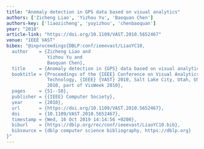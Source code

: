 ```yaml
---
title: "Anomaly detection in GPS data based on visual analytics"
authors: ['Zicheng Liao', 'Yizhou Yu', 'Baoquan Chen']
authors-key: ['liaozicheng', 'yuyizhou', 'chenbaoquan']
year: "2010"
article-link: "https://doi.org/10.1109/VAST.2010.5652467"
venue: "IEEE VAST"
bibex: "@inproceedings{DBLP:conf/ieeevast/LiaoYC10,
  author    = {Zicheng Liao and
               Yizhou Yu and
               Baoquan Chen},
  title     = {Anomaly detection in {GPS} data based on visual analytics},
  booktitle = {Proceedings of the {IEEE} Conference on Visual Analytics Science and
               Technology, {IEEE} {VAST} 2010, Salt Lake City, Utah, USA, 24-29 October
               2010, part of VisWeek 2010},
  pages     = {51--58},
  publisher = {{IEEE} Computer Society},
  year      = {2010},
  url       = {https://doi.org/10.1109/VAST.2010.5652467},
  doi       = {10.1109/VAST.2010.5652467},
  timestamp = {Wed, 16 Oct 2019 14:14:56 +0200},
  biburl    = {https://dblp.org/rec/conf/ieeevast/LiaoYC10.bib},
  bibsource = {dblp computer science bibliography, https://dblp.org}
}"
---
```

